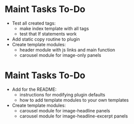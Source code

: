 # Maint Tasks To-Do #

* Test all created tags:
  - make index template with all tags
  - test that If statements work
* Add static copy routine to plugin
* Create template modules:
  - header module with js links and main function
  - carousel module for image-only panels

# Maint Tasks To-Do #

* Add for the README:
  - instructions for modifying plugin defaults
  - how to add template modules to your own templates
* Create template modules:
  - carousel module for image-headline panels
  - carousel module for image-headline-excerpt panels
